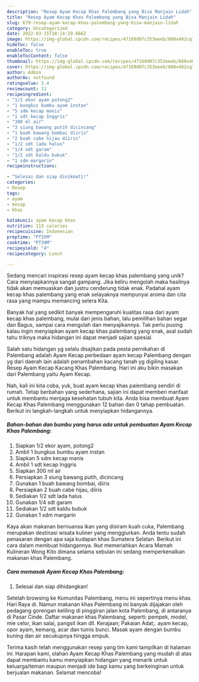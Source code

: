 ```yaml
---
description: "Resep Ayam Kecap Khas Palembang yang Bisa Manjain Lidah"
title: "Resep Ayam Kecap Khas Palembang yang Bisa Manjain Lidah"
slug: 679-resep-ayam-kecap-khas-palembang-yang-bisa-manjain-lidah
category: Uncategorized
date: 2022-03-15T10:14:29.666Z
image: https://img-global.cpcdn.com/recipes/47169d07c353eeeb/680x482cq70/ayam-kecap-khas-palembang-foto-resep-utama.jpg
hideToc: false
enableToc: true
enableTocContent: false
thumbnail: https://img-global.cpcdn.com/recipes/47169d07c353eeeb/680x482cq70/ayam-kecap-khas-palembang-foto-resep-utama.jpg
cover: https://img-global.cpcdn.com/recipes/47169d07c353eeeb/680x482cq70/ayam-kecap-khas-palembang-foto-resep-utama.jpg
author: Admin
authorAv: notfound
ratingvalue: 3.4
reviewcount: 11
recipeingredient:
- "1/2 ekor ayam potong2"
- "1 bungkus bumbu ayam instan"
- "5 sdm kecap manis"
- "1 sdt kecap Inggris"
- "300 ml air"
- "3 siung bawang putih dicincang"
- "1 buah bawang bombai diiris"
- "2 buah cabe hijau diiris"
- "1/2 sdt lada halus"
- "1/4 sdt garam"
- "1/2 sdt kaldu bubuk"
- "1 sdm margarin"
recipeinstructions:

- "Selesai dan siap dinikmati!"
categories:
- Resep
tags:
- ayam
- kecap
- khas

katakunci: ayam kecap khas 
nutrition: 113 calories
recipecuisine: Indonesian
preptime: "PT35M"
cooktime: "PT39M"
recipeyield: "4"
recipecategory: Lunch

---
```





Sedang mencari inspirasi resep ayam kecap khas palembang yang unik? Cara menyiapkannya sangat gampang. Jika keliru mengolah maka hasilnya tidak akan memuaskan dan justru cenderung tidak enak. Padahal ayam kecap khas palembang yang enak selayaknya mempunyai aroma dan cita rasa yang mampu memancing selera Kita.





Banyak hal yang sedikit banyak mempengaruhi kualitas rasa dari ayam kecap khas palembang, mulai dari jenis bahan, lalu pemilihan bahan segar dan Bagus, sampai cara mengolah dan menyajikannya. Tak perlu pusing kalau ingin menyiapkan ayam kecap khas palembang yang enak,      asal sudah tahu triknya maka hidangan ini dapat menjadi sajian spesial.














Salah satu hidangan yg selalu disajikan pada pesta pernikahan di Palembang adalah Ayam Kecap.perbedaan ayam kecap Palembang dengan yg dari daerah lain adalah penambahan kacang tanah yg digiling kasar. Resep Ayam Kecap Kacang Khas Palembang. Hari ini aku bikin masakan dari Palembang yaitu Ayam Kecap.






Nah, kali ini kita coba, yuk, buat ayam kecap khas palembang sendiri di rumah. Tetap berbahan yang sederhana, sajian ini dapat memberi manfaat untuk membantu menjaga kesehatan tubuh kita. Anda bisa membuat Ayam Kecap Khas Palembang menggunakan 12 bahan dan 0 tahap pembuatan. Berikut ini langkah-langkah untuk menyiapkan hidangannya.

<!--inarticleads1-->

##### Bahan-bahan dan bumbu yang harus ada untuk pembuatan Ayam Kecap Khas Palembang:

1. Siapkan 1/2 ekor ayam, potong2
1. Ambil 1 bungkus bumbu ayam instan
1. Siapkan 5 sdm kecap manis
1. Ambil 1 sdt kecap Inggris
1. Siapkan 300 ml air
1. Persiapkan 3 siung bawang putih, dicincang
1. Gunakan 1 buah bawang bombai, diiris
1. Persiapkan 2 buah cabe hijau, diiris
1. Sediakan 1/2 sdt lada halus
1. Gunakan 1/4 sdt garam
1. Sediakan 1/2 sdt kaldu bubuk
1. Gunakan 1 sdm margarin


Kaya akan makanan bernuansa ikan yang disiram kuah cuka, Palembang merupakan destinasi wisata kuliner yang menggiurkan. Anda tentu sudah penasaran dengan apa saja kudapan khas Sumatera Selatan. Berikut ini cara dalam membuat hidangannya. Ikut memeriahkan Acara Mamah Kulineran Wong Kito dimana selama sebulan ini sedang memperkenalkan makanan khas Palembang. 

<!--inarticleads2-->

##### Cara memasak Ayam Kecap Khas Palembang:


1. Selesai dan siap dihidangkan!

Setelah browsing ke Komunitas Palembang, menu ini sepertinya menu khas Hari Raya di. Namun makanan khas Palembang ini banyak dijajakan oleh pedagang gorengan keliling di pinggiran jalan kota Palembang, di antaranya di Pasar Cinde. Daftar makanan khas Palembang, seperti: pempek, model, mie celor, ikan salai, pangsit ikan dll. Kerajaan; Pakaian Adat;. ayam kecap, opor ayam, kemang, acar dan tumis bunci. Masak ayam dengan bumbu kuning dan air secukupnya hingga empuk. 

Terima kasih telah menggunakan resep yang tim kami tampilkan di halaman ini. Harapan kami, olahan Ayam Kecap Khas Palembang yang mudah di atas dapat membantu kamu menyiapkan hidangan yang menarik untuk keluarga/teman maupun menjadi ide bagi kamu yang berkeinginan untuk berjualan makanan. Selamat mencoba!
